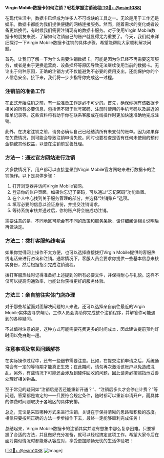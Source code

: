 **Virgin Mobile数据卡如何注销？轻松掌握注销流程[[TG💪+ @esim1088](https://t.me/s/esim1088)]**

在现代生活中，数据卡已经成为许多人不可或缺的工具之一。无论是用于工作还是娱乐，数据卡都能为我们提供便捷的网络连接服务。然而，随着需求的变化或者设备更新换代，有时候我们需要注销现有的数据卡服务。对于使用Virgin Mobile数据卡的朋友来说，了解如何注销自己的账户就显得尤为重要了。今天，我们就来详细探讨一下Virgin Mobile数据卡注销的具体步骤，希望能帮助大家顺利解决问题。

首先，让我们了解一下为什么需要注销数据卡。可能是因为你已经不再需要这项服务，或者是由于更换运营商、设备损坏等原因导致无法继续使用当前的数据卡。无论出于何种原因，正确的注销方式不仅能避免不必要的费用支出，还能保护你的个人信息安全。接下来，我们将一步步指导你完成这一过程。

### 注销前的准备工作

在正式开始注销之前，有一些准备工作是必不可少的。首先，确保你拥有该数据卡相关的所有必要信息，包括但不限于账号密码、注册时使用的手机号码以及最近的账单记录等。这些资料将有助于你在联系客服或在线操作时更加快速准确地完成注销。

此外，在决定注销之前，请务必确认自己已经结清所有未支付的账单。因为如果存在欠费情况，则可能会导致注销申请失败。同时也要检查是否有任何未使用的预付金额或其他权益，以便在注销前妥善处理。

### 方法一：通过官方网站进行注销

大多数情况下，用户都可以直接登录到Virgin Mobile官方网站来进行数据卡的注销操作。以下是具体步骤：

1. 打开浏览器并访问Virgin Mobile官网。
2. 登录你的账户页面。如果你忘记了密码，可以通过“忘记密码”功能重置。
3. 在个人中心找到关于服务管理的部分，并选择“注销账户”选项。
4. 填写必要的信息以验证身份，并提交注销请求。
5. 等待系统审核并通过后，你的账户将会被成功注销。

需要注意的是，不同地区可能会有不同的政策和服务条款，请仔细阅读相关说明后再做决定。

### 方法二：拨打客服热线电话

如果你觉得网上操作不太方便，也可以选择直接拨打Virgin Mobile提供的客服热线电话来进行咨询和注销。通常情况下，客服人员会要求你提供一些基本信息来核实身份，然后根据指引完成注销流程。

拨打客服热线时记得准备好上述提到的所有必要文件，并保持耐心与礼貌。这样不仅可以提高沟通效率，也能让你获得更好的服务体验。

### 方法三：亲自前往实体门店办理

对于那些希望面对面解决问题的人来说，还可以选择亲自前往最近的Virgin Mobile实体店寻求帮助。工作人员会协助你完成整个注销程序，并解答你可能遇到的各种疑问。

不过值得注意的是，这种方式可能需要花费更多的时间成本，因此建议提前预约好时间以免白跑一趟。

### 注意事项及常见问题解答

在实际操作过程中，还有一些细节需要注意。比如，在提交注销申请之后，系统通常会有一定的等待期才能真正生效；在此期间，请勿再次激活该账户以免造成混乱。另外，有些情况下可能还会涉及到硬件回收的问题，因此请务必按照指示妥善处理好相关物品。

至于常见的疑问如“注销后是否还能重新开通？”、“注销后多久才会停止计费？”等问题，答案都是肯定的——只要符合规定条件，随时都可以重新申请开户，而具体的停费时间则取决于各地区的具体安排。

总之，无论是采取哪种方式来进行注销，关键在于保持清晰的思路和积极的态度。相信只要按照正确的方法一步步操作下去，最终一定能够顺利完成任务！

总结起来，Virgin Mobile数据卡的注销其实并没有想象中那么复杂困难。只要掌握了合适的方法，并且做好充分准备，就可以轻松搞定这项工作。希望大家今后在面对类似情况时都能够从容应对，享受更加顺畅无忧的生活体验吧！

[[TG💪+ @esim1088](https://t.me/s/esim1088) ![Image](https://i.postimg.cc/4NQfJmqS/Snipaste-2025-05-13-00-14-12.png)]